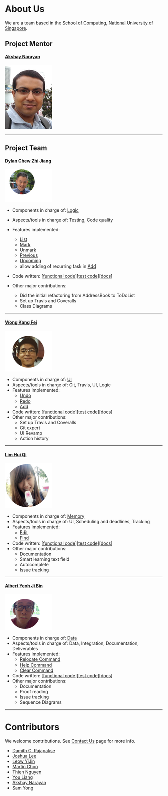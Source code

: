 # About Us

We are a team based in the [School of Computing, National University of Singapore](http://www.comp.nus.edu.sg).

## Project Mentor
#### [Akshay Narayan](https://github.com/okkhoy)
<img src="images/Akshay.jpg" width="150"><br>

-----


## Project Team
<!--- @@author A0124797R --->
#### [Dylan Chew Zhi Jiang](https://github.com/zavfel) <br>
<img src="images/DylanChew.png" width="150"><br>
* Components in charge of: [Logic](https://github.com/CS2103AUG2016-W11-C3/main/blob/master/docs/DeveloperGuide.md#logic-component)
* Aspects/tools in charge of: Testing, Code quality
* Features implemented:
   * [List](https://github.com/CS2103AUG2016-W11-C3/main/blob/master/docs/UserGuide.md#listing-all-tasks-of-a-category-list)
   * [Mark](https://github.com/CS2103AUG2016-W11-C3/main/blob/master/docs/UserGuide.md#completing-tasks--mark)
   * [Unmark](https://github.com/CS2103AUG2016-W11-C3/main/blob/master/docs/UserGuide.md#unmarks-tasks--unmark)
   * [Previous](https://github.com/CS2103AUG2016-W11-C3/main/blob/master/docs/UserGuide.md#repeating-a-previous-command-)
   * [Upcoming](https://github.com/CS2103AUG2016-W11-C3/main/blob/master/docs/UserGuide.md#show-upcoming-tasks--upcoming)
   * allow adding of recurring task in [Add](https://github.com/CS2103AUG2016-W11-C3/main/blob/master/docs/UserGuide.md#adds-a-recurring-deadline)
   
* Code written: [[functional code](A0124797R.md)][[test code](A0124797R.md)][[docs](A0124797R.md)]
* Other major contributions:
  * Did the initial refactoring from AddressBook to ToDoList
  * Set up Travis and Coveralls 
  * Class Diagrams  
  
-----
<!--- @@author A0138862W --->
#### [Wong Kang Fei](https://github.com/kfwong)
<img src="images/KangFei.png" width="150"><br>
* Components in charge of: [UI](https://github.com/CS2103AUG2016-W11-C3/main/blob/master/docs/DeveloperGuide.md#ui-component)
* Aspects/tools in charge of: Git, Travis, UI, Logic
* Features implemented:
   * [Undo](https://github.com/CS2103AUG2016-W11-C3/main/blob/master/docs/UserGuide.md#undo-a-command--undo)
   * [Redo](https://github.com/CS2103AUG2016-W11-C3/main/blob/master/docs/UserGuide.md#redo-a-command--redo)
   * [Add](https://github.com/CS2103AUG2016-W11-C3/main/blob/master/docs/UserGuide.md#adding-a-task-add-do)
* Code written: [[functional code](A0138862W.md)][[test code](A0138862W.md)][[docs](A0138862W.md)]
* Other major contributions:
  * Set up Travis and Coveralls
  * Git expert
  * UI Revamp
  * Action history

-----
<!--- @@author A0143378Y --->
#### [Lim Hui Qi](https://github.com/LuMiN0uSaRc) 
<img src="images/HuiQi.png" width="150"><br>
* Components in charge of: [Memory](https://github.com/CS2103AUG2016-W11-C3/main/blob/master/docs/DeveloperGuide.md#model-component)
* Aspects/tools in charge of: UI, Scheduling and deadlines, Tracking
* Features implemented:
   * [Edit](https://github.com/CS2103AUG2016-W11-C3/main/blob/master/docs/UserGuide.md#editing-a-task--edit)
   * [Find](https://github.com/CS2103AUG2016-W11-C3/main/blob/master/docs/UserGuide.md#finding-all-tasks-containing-any-keyword-in-their-description-find)
* Code written: [[functional code](A0143378Y.md)][[test code](A0143378Y.md)][[docs](A0143378Y.md)]
* Other major contributions:
  * Documentation
  * Smart learning text field
  * Autocomplete
  * Issue tracking

-----
<!--- @@author A0139194X --->
#### [Albert Yeoh Ji Bin](https://github.com/bertojo)
<img src="images/AlbertYeoh.png" width="150"><br>
* Components in charge of: [Data](https://github.com/CS2103AUG2016-W11-C3/main/blob/master/docs/DeveloperGuide.md#storage-component)
* Aspects/tools in charge of: Data, Integration, Documentation, Deliverables
* Features implemented:
   * [Relocate Command](https://github.com/CS2103AUG2016-W11-C3/main/blob/master/docs/UserGuide.md#changing-save-location--relocate)
   * [Help Command](https://github.com/CS2103AUG2016-W11-C3/main/blob/master/docs/UserGuide.md#viewing-help--help)
   * [Clear Command](https://github.com/CS2103AUG2016-W11-C3/main/blob/master/docs/UserGuide.md#clearing-all-entries-clear)
* Code written: [[functional code](A0139194X.md)][[test code](A0139194X.md)][[docs](A0139194X.md)]
* Other major contributions:
  * Documentation
  * Proof reading
  * Issue tracking
  * Sequence Diagrams
 
-----

# Contributors

We welcome contributions. See [Contact Us](ContactUs.md) page for more info.

* [Damith C. Rajapakse](http://www.comp.nus.edu.sg/~damithch/)
* [Joshua Lee](https://github.com/lejolly)
* [Leow YiJin](https://github.com/yijinl)
* [Martin Choo](https://github.com/m133225)
* [Thien Nguyen](https://github.com/ndt93)
* [You Liang](https://github.com/yl-coder)
* [Akshay Narayan](https://github.com/se-edu/addressbook-level4/pulls?q=is%3Apr+author%3Aokkhoy)
* [Sam Yong](https://github.com/se-edu/addressbook-level4/pulls?q=is%3Apr+author%3Amauris)
